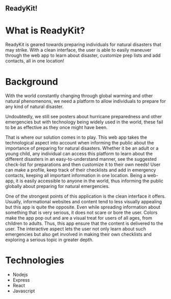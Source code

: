 ## ReadyKit!

# What is ReadyKit?

ReadyKit is geared towards preparing individuals for natural disasters that may strike. With a clean interface, the user is able to easily maneuver through the web app to learn about disaster, customize prep lists and add contacts, all in one location!

# Background

With the world constantly changing through global warming and other natural phenomenons, we need a platform to allow individuals to prepare for any kind of natural disaster.

Undoubtedly, we still see posters about hurricane preparedness and other emergencies but with technology being widely used in the world, these fail to be as effective as they once might have been.

That is where our solution comes in to play. This web app takes the technological aspect into account when informing the public about the importance of preparing for natural disasters. Whether it be an adult or a young child, any individual can access this platform to learn about the different disasters in an easy-to-understand manner, see the suggested check-list for preparations and then customize it to their own needs! User can make a profile, keep track of their checklists and add in emergency contacts, keeping all important information in one location. Being a web-app, it is easily accessible to anyone in the world, thus informing the public globally about preparing for natural emergencies.

One of the strongest points of this application is the clean interface it offers. Usually, informational websites and content tend to less visually appealing but this app is quite the opposite. Even while spreading information about something that is very serious, it does not scare or bore the user. Colors make the app pop out and are a visual treat for users of all ages, from children to adults. Thus, this app ensure that the content is delivered to the user. The interactive aspect lets the user not only learn about such emergencies but also get involved in making their own checklists and exploring a serious topic in greater depth.

# Technologies

* Nodejs
* Express
* React
* Javascript
